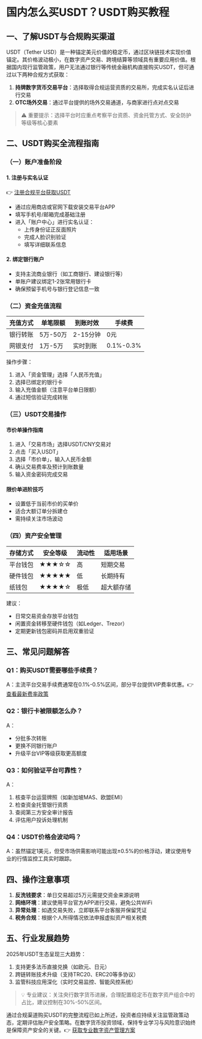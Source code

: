 # 国内怎么买USDT？USDT购买教程

## 一、了解USDT与合规购买渠道

USDT（Tether USD）是一种锚定美元价值的稳定币，通过区块链技术实现价值锚定。其价格波动极小，在数字资产交易、跨境结算等领域具有重要应用价值。根据国内现行监管政策，用户无法通过银行等传统金融机构直接购买USDT，但可通过以下两种合规方式获取：

1. **持牌数字货币交易平台**：选择取得合规运营资质的交易所，完成实名认证后进行交易
2. **OTC场外交易**：通过平台提供的场外交易通道，与商家进行点对点交易

> ⚠️ 重要提示：选择平台时应重点考察平台资质、资金托管方式、安全防护等级等核心要素

## 二、USDT购买全流程指南

### （一）账户准备阶段

#### 1. 注册与实名认证
👉 [注册合规平台获取USDT](https://bit.ly/okx_welcome)
- 通过应用商店或官网下载安装交易平台APP
- 填写手机号/邮箱完成基础注册
- 进入「账户中心」进行实名认证：
  - 上传身份证正反面照片
  - 完成人脸识别验证
  - 填写详细联系信息

#### 2. 绑定银行账户
- 支持主流商业银行（如工商银行、建设银行等）
- 单账户建议绑定1-2张常用银行卡
- 确保预留手机号与银行登记信息一致

### （二）资金充值流程

| 充值方式 | 单笔限额 | 到账时效 | 手续费 |
|---------|---------|---------|--------|
| 银行转账 | 5万-50万 | 2-15分钟 | 0元 |
| 网银支付 | 1万-5万 | 实时到账 | 0.1%-0.3% |

操作步骤：
1. 进入「资金管理」选择「人民币充值」
2. 选择已绑定的银行卡
3. 输入充值金额（注意平台单日限额）
4. 通过短信验证完成转账

### （三）USDT交易操作

#### 市价单操作指南
1. 进入「交易市场」选择USDT/CNY交易对
2. 点击「买入USDT」
3. 选择「市价单」，输入人民币金额
4. 确认交易费率及预计到账数量
5. 输入资金密码完成交易

#### 限价单进阶技巧
- 设置低于当前市价的买单价
- 适合大额订单分拆建仓
- 需持续关注市场波动

### （四）资产安全管理

| 存储方式 | 安全等级 | 流动性 | 适用场景 |
|---------|---------|-------|----------|
| 平台钱包 | ★★★☆☆ | 高 | 短期交易 |
| 硬件钱包 | ★★★★★ | 低 | 长期持有 |
| 纸钱包 | ★★★★☆ | 极低 | 超大额存储 |

建议：
- 日常交易资金存放平台钱包
- 闲置资金转移至硬件钱包（如Ledger、Trezor）
- 定期更新钱包密码并启用双重验证

## 三、常见问题解答

### Q1：购买USDT需要哪些手续费？
A：主流平台交易手续费通常在0.1%-0.5%区间，部分平台提供VIP费率优惠。👉 [查看最新费率政策](https://bit.ly/okx_welcome)

### Q2：银行卡被限额怎么办？
A：
- 分批多次转账
- 更换不同银行账户
- 升级平台VIP等级获取更高额度

### Q3：如何验证平台可靠性？
A：
1. 核查平台运营牌照（如新加坡MAS、欧盟EMI）
2. 检查资金托管银行资质
3. 查阅第三方安全审计报告
4. 评估用户投诉处理机制

### Q4：USDT价格会波动吗？
A：虽然锚定1美元，但受市场供需影响可能出现±0.5%的价格浮动，建议使用专业的行情监控工具实时跟踪。

## 四、操作注意事项

1. **反洗钱要求**：单日交易超过5万元需提交资金来源说明
2. **网络环境**：建议使用平台官方APP进行交易，避免公共WiFi
3. **异常处理**：如遇交易失败，立即联系平台客服并保留凭证
4. **税务合规**：根据个人所得情况依法申报虚拟资产相关税费

## 五、行业发展趋势

2025年USDT生态呈现三大趋势：
1. 支持更多法币直接兑换（如欧元、日元）
2. 跨链转账技术升级（支持TRC20、ERC20等多协议）
3. 监管科技应用深化（实时交易监控、智能风控系统）

> 💡 专业建议：关注央行数字货币进展，合理配置稳定币在数字资产组合中的占比，建议控制在30%-50%区间。

通过合规渠道购买USDT的完整流程已如上所述，投资者应持续关注监管政策动态，定期评估账户安全策略。在数字货币投资领域，保持专业学习与风险意识始终是保障资产安全的关键。👉 [获取专业数字资产管理方案](https://bit.ly/okx_welcome)